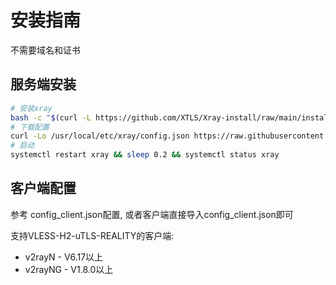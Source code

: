 # 安装指南
不需要域名和证书
## 服务端安装
```bash
# 安装xray
bash -c "$(curl -L https://github.com/XTLS/Xray-install/raw/main/install-release.sh)" @ install --beta
# 下载配置
curl -Lo /usr/local/etc/xray/config.json https://raw.githubusercontent.com/zcfblq/xray_private/main/VLESS-H2-uTLS-REALITY/config_server.json
# 启动
systemctl restart xray && sleep 0.2 && systemctl status xray
```

## 客户端配置
参考 config_client.json配置, 或者客户端直接导入config_client.json即可

支持VLESS-H2-uTLS-REALITY的客户端:
- v2rayN - V6.17以上
- v2rayNG - V1.8.0以上